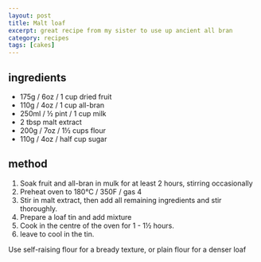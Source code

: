```yaml
---
layout: post
title: Malt loaf
excerpt: great recipe from my sister to use up ancient all bran
category: recipes
tags: [cakes]
---
```


ingredients
-----------

* 175g / 6oz / 1 cup dried fruit
* 110g / 4oz / 1 cup all-bran
* 250ml / &frac12; pint / 1 cup milk
* 2 tbsp malt extract
* 200g / 7oz / 1&frac12; cups flour
* 110g / 4oz / half cup sugar

method
------

1. Soak fruit and all-bran in mulk for at least 2 hours, stirring occasionally
2. Preheat oven to 180&deg;C / 350F / gas 4
3. Stir in malt extract, then add all remaining ingredients and stir thoroughly.
4. Prepare a loaf tin and add mixture
5. Cook in the centre of the oven for 1 - 1&frac12; hours.
6. leave to cool in the tin.

Use self-raising flour for a bready texture, or plain flour for a denser loaf